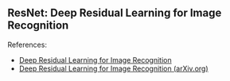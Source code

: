 ## ResNet: Deep Residual Learning for Image Recognition

References:
 * [Deep Residual Learning for Image Recognition](https://ieeexplore.ieee.org/stamp/stamp.jsp?arnumber=7780459)
 * [Deep Residual Learning for Image Recognition (arXiv.org)](https://arxiv.org/abs/1512.03385)

